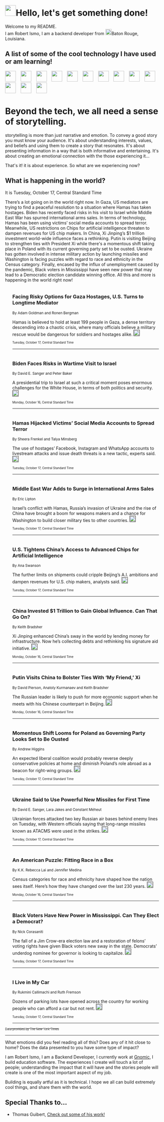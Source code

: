 <h1><img src="https://emojis.slackmojis.com/emojis/images/1643514375/3493/hot-coffee.gif?1643514375" width="35"/>Hello, let's get something done!</h1>

<p>Welcome to my README.<br/>
I am Robert Ismo, I am a backend developer from <img src="https://emojis.slackmojis.com/emojis/images/1638395689/50435/moulin_rouge.png?1638395689" width="20"/>Baton Rouge, Louisiana.</p>
<h2>A list of some of the cool technology I have used or am learning!</h2>
<p>
<img src="https://emojis.slackmojis.com/emojis/images/1643516091/21142/meow_bongotap.gif?1643516091" width="35" alt="">
<img src="https://img.shields.io/badge/Favorite%20Frontend%20Framework-SvelteKit-f83903" alt="">
<img src="https://img.shields.io/badge/Second%20Favorite-Vue-40b581" alt="">
<img src="https://img.shields.io/badge/Most%20Used%20Runtime-Nodejs-78b061" alt="">
<img src="https://emojis.slackmojis.com/emojis/images/1643517416/34482/fire.gif?1643517416" width="35" alt="">
<img src="https://img.shields.io/badge/Javascript%20But%20Better-Typescript-0078ca" alt="">
<img src="https://img.shields.io/badge/Favorite%20Language-Elixir-3e244d" alt="">
<img src="https://img.shields.io/badge/Containerize%20Everything-Docker-6ac9ef" alt="">
<img src="https://emojis.slackmojis.com/emojis/images/1643514596/5999/meow_party.gif?1643514596" width="35" alt="">
<img src="https://img.shields.io/badge/API%20Love%20Language-Graphql-de32a5" alt="">
<img src="https://img.shields.io/badge/Our%20Favorite%20Version%20Controller-Git-e94f33" alt="">
<img src="https://img.shields.io/badge/Favorite%20Database-Redis-d42d1d" alt="">
<img src="https://emojis.slackmojis.com/emojis/images/1643514559/5584/deployparrot.gif?1643514559" width="35" alt="">
<img src="https://img.shields.io/badge/Container%20Interstate-RabbitMQ-f66200" alt="">
<img src="https://img.shields.io/badge/Gotta%20Learn-Kubernetes-316adf" alt="">
<img src="https://img.shields.io/badge/Really%20Mature%20Now-WASM-654fef" alt="">
<img src="https://emojis.slackmojis.com/emojis/images/1666642497/61942/dance_vibe.gif?1666642497" width="35" alt="">
<img src="https://img.shields.io/badge/For%20My%20M1-ARM64-657d96" alt="">
<img src="https://img.shields.io/badge/Loving%20This%20So%20Much-TailwindCSS-17bcb5" alt="">
<img src="https://img.shields.io/badge/Cool%20Build%20Tool-Vite-f9cb24" alt="">
<img src="https://emojis.slackmojis.com/emojis/images/1669231376/62819/working-on-it.gif?1669231376" width="35" alt="">
<img src="https://img.shields.io/badge/Fun%20and%20Easy%20Database-MongoDB-5f8c49" alt="">
<img src="https://img.shields.io/badge/JS%20Life%20Support-NPM-c73737" alt="">
<img src="https://img.shields.io/badge/I%20Liked%20It-DynamoDB-0073b9" alt="">
<img src="https://emojis.slackmojis.com/emojis/images/1643514045/46/question.gif?1643514045" width="35" alt="">
<img src="https://img.shields.io/badge/cool-React-60d6f9" alt="">
<img src="https://img.shields.io/badge/Future%20Big%20Project-Lambda-f37e00" alt="">
<img src="https://img.shields.io/badge/NPM%20But%20Better-PNPM-f1aa07" alt="">
<img src="https://emojis.slackmojis.com/emojis/images/1643514943/9662/fbwow.gif?1643514943" width="35" alt="">
<img src="https://img.shields.io/badge/First%20Language-C-662079" alt="">
<img src="https://img.shields.io/badge/Where%20I%20Deploy%20Frontend-Vercel-000000" alt="">
<img src="https://img.shields.io/badge/Who%20Does%20not%20Want%20an%20App-Swift-f9492a" alt="">
<img src="https://emojis.slackmojis.com/emojis/images/1643514058/151/javascript.png?1643514058" width="35" alt="">
<img src="https://img.shields.io/badge/cool-Python-fbd542" alt="">
<img src="https://img.shields.io/badge/Favorite%20Something-Stripe-656cdc" alt="">
<img src="https://img.shields.io/badge/Of%20Course-HTML5-ed6327" alt="">
<img src="https://emojis.slackmojis.com/emojis/images/1660415405/60731/bomb.gif?1660415405" width="35" alt="">
<img src="https://img.shields.io/badge/hate-CSS-2964ec" alt="">
<img src="https://img.shields.io/badge/Learning-CircleCI-141215" alt="">
<img src="https://img.shields.io/badge/Learning-Rust-fbbb3b" alt="">
<img src="https://emojis.slackmojis.com/emojis/images/1660415397/60712/writing-hand.gif?1660415397" width="35" alt="">
<img src="https://img.shields.io/badge/Dev%20Browser%20of%20Choice-Firefox-cc4e26" alt="">
<img src="https://img.shields.io/badge/Recoverying%20From%20Windows-UNIX-1781e3" alt="">
<img src="https://img.shields.io/badge/LOVE-LogSeq-90c1c2" alt="">
<img src="https://emojis.slackmojis.com/emojis/images/1643514066/223/kirby.gif?1643514066" width="35" alt="">
<img src="https://img.shields.io/badge/Daily%20Driver-MacOS-e6e6e8" alt="">
<img src="https://img.shields.io/badge/Git%20Server-Github-000000" alt="">
<img src="https://img.shields.io/badge/enjoyable-EC2-f17428" alt="">
<img src="https://emojis.slackmojis.com/emojis/images/1643514239/2069/excited.gif?1643514239" width="35" alt="">
</p>
<h1>Beyond the tech, we all need a sense of storytelling.</h1>
<p>storytelling is more than just narrative and emotion. To convey a good story you must know your audience. It's about understanding interests, values, and beliefs and using them to create a story that resonates. It's about presenting information in a way that is both informative and entertaining. It's about creating an emotional connection with the those experiencing it...</p>
<p>That's it! it is about experience. So what are we experiencing now?</p>
<h2>What is happening in the world?</h2>
<p>It is Tuesday, October 17, Central Standard Time</p>
<p>
There’s a lot going on in the world right now. In Gaza, US mediators are trying to find a peaceful resolution to a situation where Hamas has taken hostages. Biden has recently faced risks in his visit to Israel while Middle East War has spurred international arms sales. In terms of technology, Hamas has been using victims’ social media accounts to spread terror. Meanwhile, US restrictions on Chips for artificial intelligence threaten to dampen revenues for US chip makers. In China, Xi Jinping’s $1 trillion investment world-wide influence faces a rethinking. Putin is visiting Beijing to strengthen ties with President Xi while there&#39;s a momentous shift taking place in Poland with its current governing party set to be ousted. Ukraine has gotten involved in intense military action by launching missiles and Washington is facing puzzles with regard to race and ethnicity in the Census category. Finally, encased by the influx of unemployment caused by the pandemic, Black voters in Mississippi have seen new power that may lead to a Democratic election candidate winning office. All this and more is happening in the world right now!</p>
<ol>
<img src="https://img.shields.io/badge/-world-blue" alt="">
<h3>Facing Risky Options for Gaza Hostages, U.S. Turns to Longtime Mediator</h3>
<sub>By Adam Goldman and Ronen Bergman</sub>
<p>Hamas is believed to hold at least 199 people in Gaza, a dense territory descending into a chaotic crisis, where many officials believe a military rescue would be dangerous for soldiers and hostages alike.  <a href=""><img src="https://developer.nytimes.com/files/poweredby_nytimes_30b.png?v=1583354208352" height="20"></a></p>
<sub><sub>Tuesday, October 17, Central Standard Time</sub></sub>
<hr/>
<img src="https://img.shields.io/badge/-us-blue" alt="">
<h3>Biden Faces Risks in Wartime Visit to Israel</h3>
<sub>By David E. Sanger and Peter Baker</sub>
<p>A presidential trip to Israel at such a critical moment poses enormous challenges for the White House, in terms of both politics and security.  <a href=""><img src="https://developer.nytimes.com/files/poweredby_nytimes_30b.png?v=1583354208352" height="20"></a></p>
<sub><sub>Monday, October 16, Central Standard Time</sub></sub>
<hr/>
<img src="https://img.shields.io/badge/-technology-blue" alt="">
<h3>Hamas Hijacked Victims’ Social Media Accounts to Spread Terror</h3>
<sub>By Sheera Frenkel and Talya Minsberg</sub>
<p>The use of hostages’ Facebook, Instagram and WhatsApp accounts to livestream attacks and issue death threats is a new tactic, experts said.  <a href=""><img src="https://developer.nytimes.com/files/poweredby_nytimes_30b.png?v=1583354208352" height="20"></a></p>
<sub><sub>Tuesday, October 17, Central Standard Time</sub></sub>
<hr/>
<img src="https://img.shields.io/badge/-us-blue" alt="">
<h3>Middle East War Adds to Surge in International Arms Sales</h3>
<sub>By Eric Lipton</sub>
<p>Israel’s conflict with Hamas, Russia’s invasion of Ukraine and the rise of China have brought a boom for weapons makers and a chance for Washington to build closer military ties to other countries.  <a href=""><img src="https://developer.nytimes.com/files/poweredby_nytimes_30b.png?v=1583354208352" height="20"></a></p>
<sub><sub>Tuesday, October 17, Central Standard Time</sub></sub>
<hr/>
<img src="https://img.shields.io/badge/-business-blue" alt="">
<h3>U.S. Tightens China’s Access to Advanced Chips for Artificial Intelligence</h3>
<sub>By Ana Swanson</sub>
<p>The further limits on shipments could cripple Beijing’s A.I. ambitions and dampen revenues for U.S. chip makers, analysts said.  <a href=""><img src="https://developer.nytimes.com/files/poweredby_nytimes_30b.png?v=1583354208352" height="20"></a></p>
<sub><sub>Tuesday, October 17, Central Standard Time</sub></sub>
<hr/>
<img src="https://img.shields.io/badge/-business-blue" alt="">
<h3>China Invested $1 Trillion to Gain Global Influence. Can That Go On?</h3>
<sub>By Keith Bradsher</sub>
<p>Xi Jinping enhanced China’s sway in the world by lending money for infrastructure. Now he’s collecting debts and rethinking his signature aid initiative.  <a href=""><img src="https://developer.nytimes.com/files/poweredby_nytimes_30b.png?v=1583354208352" height="20"></a></p>
<sub><sub>Monday, October 16, Central Standard Time</sub></sub>
<hr/>
<img src="https://img.shields.io/badge/-world-blue" alt="">
<h3>Putin Visits China to Bolster Ties With ‘My Friend,’ Xi</h3>
<sub>By David Pierson, Anatoly Kurmanaev and Keith Bradsher</sub>
<p>The Russian leader is likely to push for more economic support when he meets with his Chinese counterpart in Beijing.  <a href=""><img src="https://developer.nytimes.com/files/poweredby_nytimes_30b.png?v=1583354208352" height="20"></a></p>
<sub><sub>Monday, October 16, Central Standard Time</sub></sub>
<hr/>
<img src="https://img.shields.io/badge/-world-blue" alt="">
<h3>Momentous Shift Looms for Poland as Governing Party Looks Set to Be Ousted</h3>
<sub>By Andrew Higgins</sub>
<p>An expected liberal coalition would probably reverse deeply conservative policies at home and diminish Poland’s role abroad as a beacon for right-wing groups.  <a href=""><img src="https://developer.nytimes.com/files/poweredby_nytimes_30b.png?v=1583354208352" height="20"></a></p>
<sub><sub>Tuesday, October 17, Central Standard Time</sub></sub>
<hr/>
<img src="https://img.shields.io/badge/-world-blue" alt="">
<h3>Ukraine Said to Use Powerful New Missiles for First Time</h3>
<sub>By David E. Sanger, Lara Jakes and Constant Méheut</sub>
<p>Ukrainian forces attacked two key Russian air bases behind enemy lines on Tuesday, with Western officials saying that long-range missiles known as ATACMS were used in the strikes.  <a href=""><img src="https://developer.nytimes.com/files/poweredby_nytimes_30b.png?v=1583354208352" height="20"></a></p>
<sub><sub>Tuesday, October 17, Central Standard Time</sub></sub>
<hr/>
<img src="https://img.shields.io/badge/-us-blue" alt="">
<h3>An American Puzzle: Fitting Race in a Box</h3>
<sub>By K.K. Rebecca Lai and Jennifer Medina</sub>
<p>Census categories for race and ethnicity have shaped how the nation sees itself. Here’s how they have changed over the last 230 years.  <a href=""><img src="https://developer.nytimes.com/files/poweredby_nytimes_30b.png?v=1583354208352" height="20"></a></p>
<sub><sub>Monday, October 16, Central Standard Time</sub></sub>
<hr/>
<img src="https://img.shields.io/badge/-us-blue" alt="">
<h3>Black Voters Have New Power in Mississippi. Can They Elect a Democrat?</h3>
<sub>By Nick Corasaniti</sub>
<p>The fall of a Jim Crow-era election law and a restoration of felons’ voting rights have given Black voters new sway in the state. Democrats’ underdog nominee for governor is looking to capitalize.  <a href=""><img src="https://developer.nytimes.com/files/poweredby_nytimes_30b.png?v=1583354208352" height="20"></a></p>
<sub><sub>Tuesday, October 17, Central Standard Time</sub></sub>
<hr/>
<img src="https://img.shields.io/badge/-realestate-blue" alt="">
<h3>I Live in My Car</h3>
<sub>By Rukmini Callimachi and Ruth Fremson</sub>
<p>Dozens of parking lots have opened across the country for working people who can afford a car but not rent.  <a href=""><img src="https://developer.nytimes.com/files/poweredby_nytimes_30b.png?v=1583354208352" height="20"></a></p>
<sub><sub>Tuesday, October 17, Central Standard Time</sub></sub>
<hr/>
</ol>
<a href="https://developer.nytimes.com"><sub><sub>Data provided by The New York Times</sub></sub></a>
<hr/>
<p>What emotions did you feel reading all of this? Does any of it hit close to home? Does the data presented to you have some type of impact?</p>
<p>I am Robert Ismo, I am a Backend Developer, I currently work at <a href="https://gnomic.education/">Gnomic</a>, I build education software. The experiences I create will touch a lot of people; understanding the impact that it will have and the stories people will create is one of the most important aspect of my job.</p>
<p>Building is equally artful as it is technical. I hope we all can build extremely cool things, and share them with the world.</p>
<h2>Special Thanks to...</h2>
<ul>
<li>Thomas Guibert, <a href="https://github.com/thmsgbrt/thmsgbrt">Check out some of his work!</a></li>
</ul>